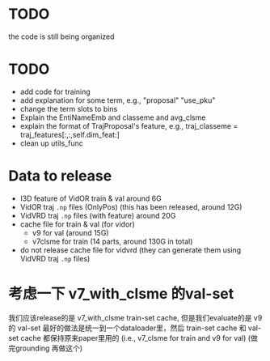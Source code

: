 # TODO
the code is still being organized

# TODO 
- add code for training
- add explanation for some term, e.g., "proposal" "use_pku"
- change the term slots to bins
- Explain the EntiNameEmb and classeme and avg_clsme
- explain the format of TrajProposal's feature, e.g., traj_classeme = traj_features[:,:,self.dim_feat:]
- clean up utils_func

# Data to release
- I3D feature of VidOR train & val around 6G
- VidOR traj `.np` files (OnlyPos) (this has been released, around 12G)
- VidVRD traj `.np` files (with feature) around 20G
- cache file for train & val (for vidor)
    - v9 for val (around 15G)
    - v7clsme for train (14 parts, around 130G in total)
- do not release cache file for vidvrd (they can generate them using VidVRD traj `.np` files)


# 考虑一下 v7_with_clsme 的val-set

我们应该release的是 v7_with_clsme train-set cache, 但是我们evaluate的是 v9 的 val-set
最好的做法是统一到一个dataloader里，然后 train-set cache 和 val-set cache 都保持原来paper里用的 (i.e., v7_clsme for train and v9 for val) (做完grounding 再做这个)


